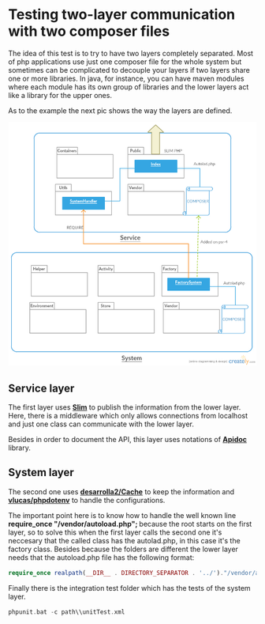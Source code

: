 # Testing  two-layer communication with two composer files



The idea of this test is  to try to  have two layers completely  separated. Most of  php applications use  just one composer file for the whole system but sometimes  can  be complicated  to  decouple  your layers if   two layers  share one or more libraries. In java, for instance,  you can have maven modules where each module has its own  group of libraries and the lower layers act like a library for the upper ones.


As to  the example  the  next pic shows  the way   the layers are  defined.


![Layers](https://raw.githubusercontent.com/akaiserg/testing_two_layers_with_two_composer_files/master/Layers.jpg)


## Service layer


The first layer uses   <b>[Slim](http://www.slimframework.com/)</b> to publish  the information from the lower layer.  Here,  there is a middleware which  only allows    connections from  localhost and  just one class  can communicate  with the lower layer.

Besides in order to document the API, this layer uses notations of <b>[Apidoc](http://apidocjs.com/)</b> library.


## System layer


The second one uses  <b>[desarrolla2/Cache](https://github.com/desarrolla2/Cache)</b> to keep the information and  <b>[vlucas/phpdotenv](https://github.com/vlucas/phpdotenv)</b> to handle the configurations.


The important point here is   to know  how to  handle  the   well known  line  <b>require_once "/vendor/autoload.php"; </b> because the root  starts  on the first layer, so  to solve this  when  the  first layer calls the second one   it's neccesary  that the called  class has the  autolad.php, in this case it's the factory class. Besides because the  folders are different  the lower layer  needs that  the autoload.php file   has the following format:

```php
require_once realpath(__DIR__ . DIRECTORY_SEPARATOR . '../')."/vendor/autoload.php";});
```



Finally there is  the  integration test folder which has the  tests of the  system layer.


```php
phpunit.bat -c path\\unitTest.xml 
```
